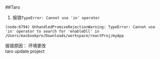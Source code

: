 ##Taro

1. 报错`TypeError: Cannot use 'in' operator `

```
(node:6794) UnhandledPromiseRejectionWarning: TypeError: Cannot use 'in' operator to search for 'enableDll' in /Users/macbookpro/Downloads/workspace/reactProj/myApp
```
报错原因： 环境更改  
taro update project